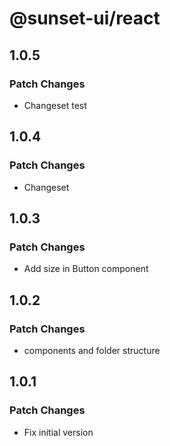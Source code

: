# @sunset-ui/react

## 1.0.5

### Patch Changes

- Changeset test

## 1.0.4

### Patch Changes

- Changeset

## 1.0.3

### Patch Changes

- Add size in Button component

## 1.0.2

### Patch Changes

- components and folder structure

## 1.0.1

### Patch Changes

- Fix initial version
